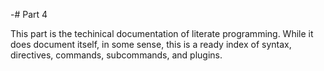 -# Part 4

This part is the techinical documentation of literate programming. While it does document itself, in some sense, this is a ready index of syntax, directives, commands, subcommands, and plugins. 

